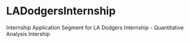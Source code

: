 # LADodgersInternship
Internship Application Segment for LA Dodgers Internship - Quantitative Analysis Intership
